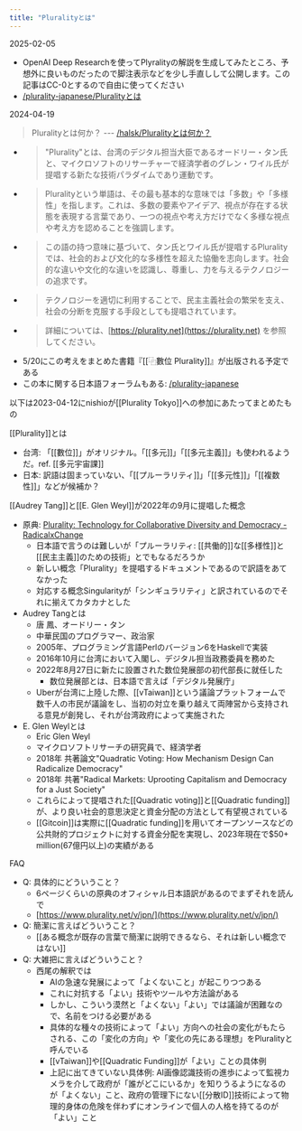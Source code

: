 ```yaml
---
title: "Pluralityとは"
---
```


2025-02-05
- OpenAI Deep Researchを使ってPlyralityの解説を生成してみたところ、予想外に良いものだったので脚注表示などを少し手直しして公開します。この記事はCC-0とするので自由に使ってください
- [/plurality-japanese/Pluralityとは](https://scrapbox.io/plurality-japanese/Pluralityとは)

2024-04-19
> Pluralityとは何か？ --- [/halsk/Pluralityとは何か？](https://scrapbox.io/halsk/Pluralityとは何か？)
- > "Plurality"とは、台湾のデジタル担当大臣であるオードリー・タン氏と、マイクロソフトのリサーチャーで経済学者のグレン・ワイル氏が提唱する新たな技術パラダイムであり運動です。
- > Pluralityという単語は、その最も基本的な意味では「多数」や「多様性」を指します。これは、多数の要素やアイデア、視点が存在する状態を表現する言葉であり、一つの視点や考え方だけでなく多様な視点や考え方を認めることを強調します。
- > この語の持つ意味に基づいて、タン氏とワイル氏が提唱するPluralityでは、社会的および文化的な多様性を超えた協働を志向します。社会的な違いや文化的な違いを認識し、尊重し、力を与えるテクノロジーの追求です。
- > テクノロジーを適切に利用することで、民主主義社会の繁栄を支え、社会の分断を克服する手段としても提唱されています。
- > 詳細については、[https://plurality.net](https://plurality.net) を参照してください。
- 5/20にこの考えをまとめた書籍『[[⿻數位 Plurality]]』が出版される予定である
- この本に関する日本語フォーラムもある: [/plurality-japanese](https://scrapbox.io/plurality-japanese)


以下は2023-04-12にnishioが[[Plurality Tokyo]]への参加にあたってまとめたもの

[[Plurality]]とは
- 台湾: 「[[數位]]」がオリジナル。「[[多元]]」「[[多元主義]]」も使われるようだ。ref. [[多元宇宙課]]
- 日本: 訳語は固まっていない、「[[プルーラリティ]]」「[[多元性]]」「[[複数性]]」などが候補か？

[[Audrey Tang]]と[[E. Glen Weyl]]が2022年の9月に提唱した概念
- 原典: [Plurality: Technology for Collaborative Diversity and Democracy - RadicalxChange](https://www.radicalxchange.org/media/blog/plurality-technology-for-collaborative-diversity-and-democracy/#english)
    - 日本語で言うのは難しいが「プルーラリティ: [[共働的]]な[[多様性]]と[[民主主義]]のための技術」とでもなるだろうか
    - 新しい概念「Plurality」を提唱するドキュメントであるので訳語をあてなかった
    - 対応する概念Singularityが「シンギュラリティ」と訳されているのでそれに揃えてカタカナとした
- Audrey Tangとは
    - 唐 鳳、オードリー・タン
    - 中華民国のプログラマー、政治家
    - 2005年、プログラミング言語Perlのバージョン6をHaskellで実装
    - 2016年10月に台湾において入閣し、デジタル担当政務委員を務めた
    - 2022年8月27日に新たに設置された数位発展部の初代部長に就任した
        - 数位発展部とは、日本語で言えば「デジタル発展庁」
    - Uberが台湾に上陸した際、[[vTaiwan]]という議論プラットフォームで数千人の市民が議論をし、当初の対立を乗り越えて両陣営から支持される意見が創発し、それが台湾政府によって実施された
- E. Glen Weylとは
    - Eric Glen Weyl
    - マイクロソフトリサーチの研究員で、経済学者
    - 2018年 共著論文"Quadratic Voting: How Mechanism Design Can Radicalize Democracy"
    - 2018年 共著"Radical Markets: Uprooting Capitalism and Democracy for a Just Society"
    - これらによって提唱された[[Quadratic voting]]と[[Quadratic funding]]が、より良い社会的意思決定と資金分配の方法として有望視されている
    - [[Gitcoin]]は実際に[[Quadratic funding]]を用いてオープンソースなどの公共財的プロジェクトに対する資金分配を実現し、2023年現在で$50+ million(67億円以上)の実績がある

FAQ
- Q: 具体的にどういうこと？
    - 6ページくらいの原典のオフィシャル日本語訳があるのでまずそれを読んで
    - [https://www.plurality.net/v/jpn/](https://www.plurality.net/v/jpn/)
- Q: 簡潔に言えばどういうこと？
    - [[ある概念が既存の言葉で簡潔に説明できるなら、それは新しい概念ではない]]
- Q: 大雑把に言えばどういうこと？
    - 西尾の解釈では
        - AIの急速な発展によって「よくないこと」が起こりつつある
        - これに対抗する「よい」技術やツールや方法論がある
        - しかし、こういう漠然と「よくない」「よい」では議論が困難なので、名前をつける必要がある
        - 具体的な種々の技術によって「よい」方向への社会の変化がもたらされる、この「変化の方向」や「変化の先にある理想」をPluralityと呼んでいる
        - [[vTaiwan]]や[[Quadratic Funding]]が「よい」ことの具体例
        - 上記に出てきていない具体例: AI画像認識技術の進歩によって監視カメラを介して政府が「誰がどこにいるか」を知りうるようになるのが「よくない」こと、政府の管理下にない[[分散ID]]技術によって物理的身体の危険を伴わずにオンラインで個人の人格を持てるのが「よい」こと

